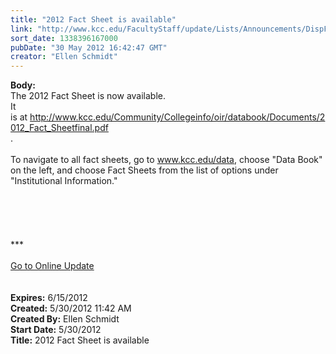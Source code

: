 ```yaml
---
title: "2012 Fact Sheet is available"
link: "http://www.kcc.edu/FacultyStaff/update/Lists/Announcements/DispForm.aspx?ID=724"
sort_date: 1338396167000
pubDate: "30 May 2012 16:42:47 GMT"
creator: "Ellen Schmidt"
---
```


<div><b>Body:</b> <div class="ExternalClass0CF11EB010ED42DF9EC028D5936F3A46"><div>The 2012 Fact Sheet is now available.</div>
<div>It is at <a href="/Community/Collegeinfo/ie/ir/databook/Documents/FACT_SHEET_2012.pdf">http://www.kcc.edu/Community/Collegeinfo/oir/databook/Documents/2012_Fact_Sheetfinal.pdf</a></div>
<div>.</div>
<div> </div>
<div>To navigate to all fact sheets, go to <a href="/data">www.kcc.edu/data</a>, choose &quot;Data Book&quot; on the left, and choose Fact Sheets from the list of options under &quot;Institutional Information.&quot;</div>
<div> </div>
<div>
<div>
<div>
<div> </div>
<div> </div>
<div> </div>
<div> </div>
<div>
<div class="ExternalClass8FE243A1D12D4E008D1A0CEA4D499155">***</div>
<div class="ExternalClass8FE243A1D12D4E008D1A0CEA4D499155"> </div>
<div class="ExternalClass8FE243A1D12D4E008D1A0CEA4D499155"><a href="/FacultyStaff/update/Pages/dailyupdate.aspx">Go to Online Update</a></div>
<div class="ExternalClass8FE243A1D12D4E008D1A0CEA4D499155"> </div></div><br /></div></div></div></div></div>
<div><b>Expires:</b> 6/15/2012</div>
<div><b>Created:</b> 5/30/2012 11:42 AM</div>
<div><b>Created By:</b> Ellen Schmidt</div>
<div><b>Start Date:</b> 5/30/2012</div>
<div><b>Title:</b> 2012 Fact Sheet is available</div>
